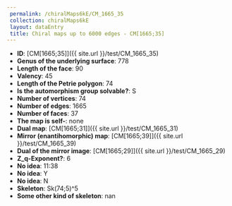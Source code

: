 ```yaml
--- 
 permalink: /chiralMaps6kE/CM_1665_35 
 collection: chiralMaps6kE
 layout: dataEntry
 title: Chiral maps up to 6000 edges - CM[1665;35]
---
```


- **ID**: [CM[1665;35]]({{ site.url }}/test/CM_1665_35)
- **Genus of the underlying surface**: 778
- **Length of the face**: 90
- **Valency**: 45
- **Length of the Petrie polygon**: 74
- **Is the automorphism group solvable?**: S
- **Number of vertices**: 74
- **Number of edges**: 1665
- **Number of faces**: 37
- **The map is self-**: none
- **Dual map**: [CM[1665;31]]({{ site.url }}/test/CM_1665_31)
- **Mirror (enantihomorphic) map**: [CM[1665;39]]({{ site.url }}/test/CM_1665_39)
- **Dual of the mirror image**: [CM[1665;29]]({{ site.url }}/test/CM_1665_29)
- **Z_q-Exponent?**: 6
- **No idea**:  11:38
- **No idea**: Y
- **No idea**: N
- **Skeleton**: Sk(74;5)^5
- **Some other kind of skeleton**: nan

